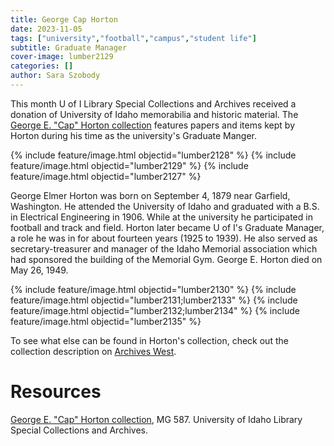 ```yaml
---
title: George Cap Horton
date: 2023-11-05
tags: ["university","football","campus","student life"]
subtitle: Graduate Manager
cover-image: lumber2129
categories: []
author: Sara Szobody
---
```

This month U of I Library Special Collections and Archives received a donation of University of Idaho memorabilia and historic material. The [George E. "Cap" Horton collection](https://archiveswest.orbiscascade.org/ark:80444/xv677673) features papers and items kept by Horton during his time as the university's Graduate Manger.

{% include feature/image.html objectid="lumber2128" %}
{% include feature/image.html objectid="lumber2129" %}
{% include feature/image.html objectid="lumber2127" %}

George Elmer Horton was born on September 4, 1879 near Garfield, Washington. He attended the University of Idaho and graduated with a B.S. in Electrical Engineering in 1906. While at the university he participated in football and track and field. Horton later became U of I's Graduate Manager, a role he was in for about fourteen years (1925 to 1939). He also served as secretary-treasurer and manager of the Idaho Memorial association which had sponsored the building of the Memorial Gym. George E. Horton died on May 26, 1949.

{% include feature/image.html objectid="lumber2130" %}
{% include feature/image.html objectid="lumber2131;lumber2133" %}
{% include feature/image.html objectid="lumber2132;lumber2134" %}
{% include feature/image.html objectid="lumber2135" %}

To see what else can be found in Horton's collection, check out the collection description on [Archives West](https://archiveswest.orbiscascade.org/ark:80444/xv677673).

# Resources

[George E. "Cap" Horton collection](https://archiveswest.orbiscascade.org/ark:80444/xv677673), MG 587. University of Idaho Library Special Collections and Archives.